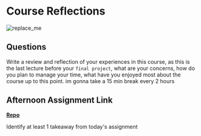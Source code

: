 # Course Reflections

![replace_me](https://codeworks.blob.core.windows.net/public/assets/img/illustrations/placeholder.svg)

## Questions

Write a review and reflection of your experiences in this course, as this is the last lecture before your `final project`, what are your concerns, how do you plan to manage your time, what have you enjoyed most about the course up to this point.
im gonna take a 15 min break every 2 hours
## Afternoon Assignment Link

**[Repo](https://github.com/BrysonBloom/<ASSIGNMENT_REPO>)**

Identify at least 1 takeaway from today's assignment
